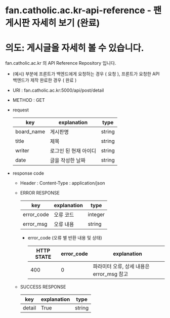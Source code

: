 # fan.catholic.ac.kr-api-reference - 팬 게시판 자세히 보기 (완료)
# 의도: 게시글을 자세히 볼 수 있습니다.

fan.catholic.ac.kr 의 API Reference Repository 입니다.

- (예시) 부분에 프론트가 백엔드에게 요청하는 경우 ( 요청 ), 프론트가 요청한 API 백엔드가 제작 완료한 경우 ( 완료 )
- URI : fan.catholic.ac.kr:5000/api/post/detail
- METHOD : GET

- request

    | key | explanation | type |
    |--- |--- |--- |
    | board_name | 게시판명 | string |
    | title | 제목 | string |
    | writer | 로그인 된 현재 아이디 | string |
    | date | 글을 작성한 날짜 | string |

- response code
    - Header :
        Content-Type : application/json
    - ERROR RESPONSE
    
        |    key   | explanation |   type  |
        | -------- | ----------- |-------- |
        |error_code| 오류 코드     | integer | 
        |error_msg | 오류 내용  | string  |
        
        - error_code (오류 별 반환 내용 및 상태)
        
            | HTTP STATE | error_code | explanation |
            |----------- | ---------- | ----------- |
            | 400 |0| 파라미터 오류, 상세 내용은 error_msg 참고 |
   
    - SUCCESS RESPONSE
    
        | key | explanation | type |
        |--- |--- |--- |
        | detail | True | string |
        


